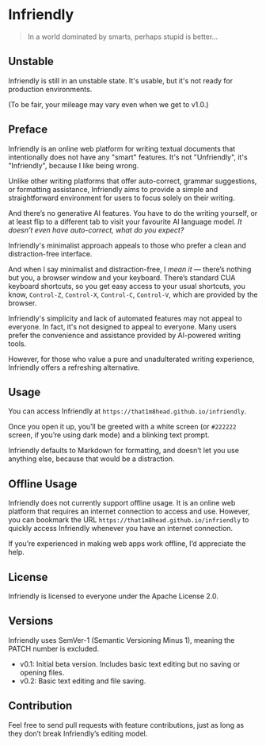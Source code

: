 # Infriendly

> In a world dominated by smarts, perhaps stupid is better…

## Unstable

Infriendly is still in an unstable state. It's usable, but it's not ready for
production environments.

(To be fair, your mileage may vary even when we get to v1.0.)

## Preface

Infriendly is an online web platform for writing textual documents that
intentionally does not have any "smart" features. It's not "Unfriendly", it's
"Infriendly", because I like being wrong.

Unlike other writing platforms that offer auto-correct, grammar suggestions, or
formatting assistance, Infriendly aims to provide a simple and straightforward
environment for users to focus solely on their writing.

And there’s no generative AI features. You have to do the writing yourself, or
at least flip to a different tab to visit your favourite AI language model.
*It doesn’t even have auto-correct, what do you expect?*

Infriendly's minimalist approach appeals to those who prefer a clean and
distraction-free interface.

And when I say minimalist and distraction-free, I *mean it* — there’s nothing
but you, a browser window and your keyboard. There’s standard CUA keyboard
shortcuts, so you get easy access to your usual shortcuts, you know,
`Control-Z`, `Control-X`, `Control-C`, `Control-V`, which are provided by the
browser.

Infriendly's simplicity and lack of automated features may not appeal to
everyone. In fact, it's not designed to appeal to everyone. Many users prefer
the convenience and assistance provided by AI-powered writing tools.

However, for those who value a pure and unadulterated writing
experience, Infriendly offers a refreshing alternative.

## Usage

You can access Infriendly at `https://that1m8head.github.io/infriendly`.

Once you open it up, you’ll be greeted with a white screen (or `#222222` screen,
if you’re using dark mode) and a blinking text prompt.

Infriendly defaults to Markdown for formatting, and doesn’t let you use anything
else, because that would be a distraction.

## Offline Usage

Infriendly does not currently support offline usage. It is an online web
platform that requires an internet connection to access and use. However, you
can bookmark the URL `https://that1m8head.github.io/infriendly` to quickly
access Infriendly whenever you have an internet connection.

If you’re experienced in making web apps work offline, I’d appreciate the help.

## License

Infriendly is licensed to everyone under the Apache License 2.0.

## Versions

Infriendly uses SemVer-1 (Semantic Versioning Minus 1), meaning the PATCH number
is excluded.

* v0.1: Initial beta version. Includes basic text editing but no saving or
opening files.
* v0.2: Basic text editing and file saving.

## Contribution

Feel free to send pull requests with feature contributions, just as long as they
don’t break Infriendly’s editing model.
